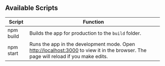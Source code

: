 ## Available Scripts

| Script    | Function                                                                                                                                                     |
| --------- | ------------------------------------------------------------------------------------------------------------------------------------------------------------ |
| npm build | Builds the app for production to the `build` folder.                                                                                                         |
| npm start | Runs the app in the development mode. Open [http://localhost:3000](http://localhost:3000) to view it in the browser. The page will reload if you make edits. |
